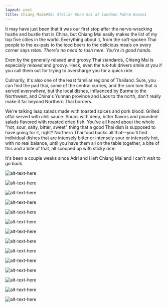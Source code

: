 ```yaml
---
layout: post
title: Chiang Mai&#58; Stellar Khao Soi at Lamduon Fahrm Kaosoi
---
```


It may have just been that it was our first stop after the nerve-wracking hustle and bustle that is China, but Chiang Mai easily makes the list of my top five cities in the world. Everything about it, from the soft-spoken Thai people to the ex-pats to the iced beers to the delicious meals on every corner says <em>relax. There's no need to rush here. You're in good hands.</em>

Even by the generally relaxed and groovy Thai standards, Chiang Mai is especially relaxed and groovy. Heck, even the tuk-tuk drivers smile at you if you call them out for trying to overcharge you for a quick ride.

Culinarily, it's also one of the least familiar regions of Thailand. Sure, you can find the pad thai, some of the central curries, and the som tom that is served <em>everywhere</em>, but the local dishes, influenced by Burma to the Northwest, and China's Yunnan province and Laos to the north, don't really make it far beyond Northern Thai borders.

We're talking laap salads made with toasted spices and pork blood. Grilled offal served with chili sauce. Soups with deep, bitter flavors and pounded salads flavored with roasted dried fish. You've all heard about the whole "hot, sour, salty, bitter, sweet" thing that a good Thai dish is supposed to have going for it, right? Northern Thai food bucks all that&mdash;you'll find individual dishes that are intensely bitter or intensely sour or intensely hot, with no real balance, until you have them all on the table together, a bite of this and a bite of that, all scooped up with sticky rice.

It's been a couple weeks since Adri and I left Chiang Mai and I can't wait to go back.

![alt-text-here](http://kenjilopezalt.github.io/images/Chiang-Mai/lamduon-fahrm/20140706-chiang-mai-food-06.jpg "Lamduon Fahrm")

![alt-text-here](http://kenjilopezalt.github.io/images/Chiang-Mai/lamduon-fahrm/20140706-chiang-mai-food-07.jpg "Lamduon Fahrm")

![alt-text-here](http://kenjilopezalt.github.io/images/Chiang-Mai/lamduon-fahrm/20140706-chiang-mai-food-08.jpg "Lamduon Fahrm")

![alt-text-here](http://kenjilopezalt.github.io/images/Chiang-Mai/lamduon-fahrm/20140706-chiang-mai-food-10.jpg "Lamduon Fahrm")

![alt-text-here](http://kenjilopezalt.github.io/images/Chiang-Mai/lamduon-fahrm/20140706-chiang-mai-food-11.jpg "Lamduon Fahrm")

![alt-text-here](http://kenjilopezalt.github.io/images/Chiang-Mai/lamduon-fahrm/20140706-chiang-mai-food-12.jpg "Lamduon Fahrm")

![alt-text-here](http://kenjilopezalt.github.io/images/Chiang-Mai/lamduon-fahrm/20140706-chiang-mai-food-13.jpg "Lamduon Fahrm")

![alt-text-here](http://kenjilopezalt.github.io/images/Chiang-Mai/lamduon-fahrm/20140706-chiang-mai-food-14.jpg "Lamduon Fahrm")

![alt-text-here](http://kenjilopezalt.github.io/images/Chiang-Mai/lamduon-fahrm/20140706-chiang-mai-food-15.jpg "Lamduon Fahrm")

![alt-text-here](http://kenjilopezalt.github.io/images/Chiang-Mai/lamduon-fahrm/20140706-chiang-mai-food-16.jpg "Lamduon Fahrm")

![alt-text-here](http://kenjilopezalt.github.io/images/Chiang-Mai/lamduon-fahrm/20140706-chiang-mai-food-17.jpg "Lamduon Fahrm")

![alt-text-here](http://kenjilopezalt.github.io/images/Chiang-Mai/lamduon-fahrm/20140706-chiang-mai-food-18.jpg "Lamduon Fahrm")

![alt-text-here](http://kenjilopezalt.github.io/images/Chiang-Mai/lamduon-fahrm/20140706-chiang-mai-food-19.jpg "Lamduon Fahrm")

![alt-text-here](http://kenjilopezalt.github.io/images/Chiang-Mai/lamduon-fahrm/20140706-chiang-mai-food-20.jpg "Lamduon Fahrm")